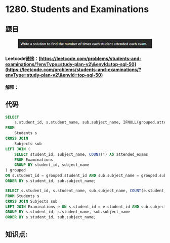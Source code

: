 # 1280. Students and Examinations

## 题目

<figure><img src="../../.gitbook/assets/image (6) (1).png" alt=""><figcaption></figcaption></figure>

#### Leetcode链接：[https://leetcode.com/problems/students-and-examinations/?envType=study-plan-v2\&envId=top-sql-50](https://leetcode.com/problems/students-and-examinations/?envType=study-plan-v2\&envId=top-sql-50)

#### 解释：

## 代码

```sql
SELECT 
    s.student_id, s.student_name, sub.subject_name, IFNULL(grouped.attended_exams, 0) AS attended_exams
FROM 
    Students s
CROSS JOIN 
    Subjects sub
LEFT JOIN (
    SELECT student_id, subject_name, COUNT(*) AS attended_exams
    FROM Examinations
    GROUP BY student_id, subject_name
) grouped 
ON s.student_id = grouped.student_id AND sub.subject_name = grouped.subject_name
ORDER BY s.student_id, sub.subject_name;
```

```sql
SELECT s.student_id, s.student_name, sub.subject_name, COUNT(e.student_id) AS attended_exams
FROM Students s
CROSS JOIN Subjects sub
LEFT JOIN Examinations e ON s.student_id = e.student_id AND sub.subject_name = e.subject_name
GROUP BY s.student_id, s.student_name, sub.subject_name
ORDER BY s.student_id, sub.subject_name;
```

## **知识点:**&#x20;
